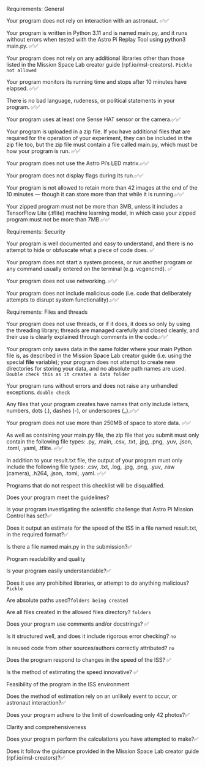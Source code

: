 Requirements: General

Your program does not rely on interaction with an astronaut. ✅✅

Your program is written in Python 3.11 and is named main.py, and it runs without errors when tested with the Astro Pi Replay Tool using python3 main.py. ✅✅

Your program does not rely on any additional libraries other than those listed in the Mission Space Lab creator guide (rpf.io/msl-creators).  ```Pickle not allowed```


Your program monitors its running time and stops after 10 minutes have elapsed. ✅✅

There is no bad language, rudeness, or political statements in your program. ✅✅

Your program uses at least one Sense HAT sensor or the camera.✅✅

Your program is uploaded in a zip file. If you have additional files that are required for the operation of your experiment, they can be included in the zip file too, but the zip file must contain a file called main.py, which must be how your program is run. ✅✅

Your program does not use the Astro Pi’s LED matrix.✅✅

Your program does not display flags during its run.✅✅

Your program is not allowed to retain more than 42 images at the end of the 10 minutes — though it can store more than that while it is running.✅✅

Your zipped program must not be more than 3MB, unless it includes a TensorFlow Lite (.tflite) machine learning model, in which case your zipped program must not be more than 7MB.✅✅

Requirements: Security

Your program is well documented and easy to understand, and there is no attempt to hide or obfuscate what a piece of code does. ✅

Your program does not start a system process, or run another program or any command usually entered on the terminal (e.g. vcgencmd). ✅

Your program does not use networking. ✅✅

Your program does not include malicious code (i.e. code that deliberately attempts to disrupt system functionality).✅✅

Requirements: Files and threads

Your program does not use threads, or if it does, it does so only by using the threading library; threads are managed carefully and closed cleanly, and their use is clearly explained through comments in the code.✅✅

Your program only saves data in the same folder where your main Python file is, as described in the Mission Space Lab creator guide (i.e. using the special __file__ variable); your program does not attempt to create new directories for storing your data, and no absolute path names are used. ```Double check this as it creates a data folder```

Your program runs without errors and does not raise any unhandled exceptions. ```double check```

Any files that your program creates have names that only include letters, numbers, dots (.), dashes (-), or underscores (_).✅✅

Your program does not use more than 250MB of space to store data. ✅✅

As well as containing your main.py file, the zip file that you submit must only contain the following file types: .py, .main, .csv, .txt, .jpg, .png, .yuv, .json, .toml, .yaml, .tflite. ✅✅

In addition to your result.txt file, the output of your program must only include the following file types: .csv, .txt, .log, .jpg, .png, .yuv, .raw (camera), .h264, .json, .toml, .yaml. ✅✅

Programs that do not respect this checklist will be disqualified.


Does your program meet the guidelines? 

Is your program investigating the scientific challenge that Astro Pi Mission Control has set?✅

Does it output an estimate for the speed of the ISS in a file named result.txt, in the required format?✅

Is there a file named main.py in the submission?✅

Program readability and quality

Is your program easily understandable?✅

Does it use any prohibited libraries, or attempt to do anything malicious? ```Pickle```

Are absolute paths used?```folders being created```

Are all files created in the allowed files directory? ```folders```

Does your program use comments and/or docstrings? ✅

Is it structured well, and does it include rigorous error checking? ```no```

Is reused code from other sources/authors correctly attributed? ```no```

Does the program respond to changes in the speed of the ISS? ✅

Is the method of estimating the speed innovative? ✅

Feasibility of the program in the ISS environment

Does the method of estimation rely on an unlikely event to occur, or astronaut interaction?✅

Does your program adhere to the limit of downloading only 42 photos?✅

Clarity and comprehensiveness

Does your program perform the calculations you have attempted to make?✅

Does it follow the guidance provided in the Mission Space Lab creator guide (rpf.io/msl-creators)?✅